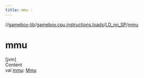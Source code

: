 ```yaml
---
title: mmu -
---
```

//[gameboy-lib](../../index.md)/[gameboy.cpu.instructions.loads](../index.md)/[LD_nn_SP](index.md)/[mmu](mmu.md)



# mmu  
[jvm]  
Content  
val [mmu](mmu.md): [Mmu](../../gameboy.memory/-mmu/index.md)  



